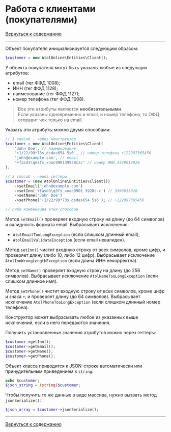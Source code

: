 # Работа с клиентами (покупателями)

[Вернуться к содержанию](readme.md)

---

Объект покупателя инициализируется следующим образом:

```php
$customer = new AtolOnline\Entities\Client();
```

У объекта покупателя могут быть указаны любые из следующих атрибутов:
* email (тег ФФД 1008);
* ИНН (тег ФФД 1128);
* наименование (тег ФФД 1127);
* номер телефона (тег ФФД 1008).

> Все эти атрибуты являются **необязательными**.  
> Если указаны одновременно и email, и номер телефона, то ОФД отправит чек только на email.

Указать эти атрибуты можно двумя способами:

```php
// 1 способ - через конструктор
$customer = new AtolOnline\Entities\Client(
    'John Doe', // наименование
    '+1/22/99*73s dsdas654 5s6', // номер телефона +122997365456
    'john@example.com', // email
    '+fasd3\qe3fs_=nac990139928czc' // номер ИНН 3399013928
);

// 2 способ - через сеттеры
$customer = (new AtolOnline\Entities\Client())
    ->setEmail('john@example.com')
    ->setInn('+fasd3\q3fs_=nac9901 3928c-c') // 3399013928
    ->setName('John Doe')
    ->setPhone('+1/22/99*73s dsdas654 5s6'); // +122997365456

// либо комбинация этих способов
```

Метод `setEmail()` проверяет входную строку на длину (до 64 символов) и валидность формата email.
Выбрасывает исключения:
* `AtolEmailTooLongException` (если слишком длинный email);
* `AtolEmailValidateException` (если email невалиден).

Метод `setInn()` чистит входную строку от всех символов, кроме цифр, и проверяет длину (либо 10, либо 12 цифр).
Выбрасывает исключение `AtolInnWrongLengthException` (если длина ИНН некорректна).

Метод `setName()` проверяет входную строку на длину (до 256 символов).
Выбрасывает исключение `AtolNameTooLongException` (если слишком длинное имя).

Метод `setPhone()` чистит входную строку от всех символов, кроме цифр и знака `+`, и проверяет длину (до 64 символов).
Выбрасывает исключение `AtolPhoneTooLongException` (если слишком длинный номер телефона).

Конструктор может выбрасывать любое из указанных выше исключений, если в него передаются значения.

Получить установленные значения атрибутов можно через геттеры:

```php
$customer->getInn();
$customer->getEmail();
$customer->getName();
$customer->getPhone();
```

Объект класса приводится к JSON-строке автоматически или принудительным приведением к `string`:

```php
echo $customer;
$json_string = (string)$customer;
```

Чтобы получить те же данные в виде массива, нужно вызвать метод `jsonSerialize()`:

```php
$json_array = $customer->jsonSerialize();
```

---

[Вернуться к содержанию](readme.md)
